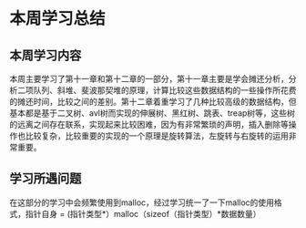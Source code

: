 # 本周学习总结
## 本周学习内容
本周主要学习了第十一章和第十二章的一部分，第十一章主要是学会摊还分析，分析二项队列、斜堆、斐波那契堆的原理，计算比较这些数据结构的一些操作所花费的摊还时间，比较之间的差别。第十二章着重学习了几种比较高级的数据结构，但基本都是基于二叉树、avl树而实现的伸展树、黑红树、跳表、treap树等，这些树的远离之间存在联系，实现起来比较困难，因为有非常繁琐的声明，插入删除等操作也比较复杂，比较重要的实现的一个原理是旋转算法，左旋转与右旋转的运用非常重要。
## 学习所遇问题
在这部分的学习中会频繁使用到malloc，经过学习统一了一下malloc的使用格式，指针自身 = (指针类型*）malloc（sizeof（指针类型）*数据数量）
